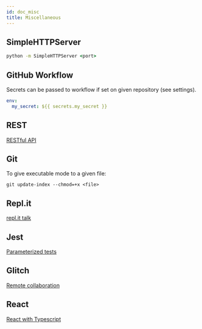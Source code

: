 ```yaml
---
id: doc_misc
title: Miscellaneous
---
```


## SimpleHTTPServer

```cmd
python -m SimpleHTTPServer <port>
```

## GitHub Workflow

Secrets can be passed to workflow 
if set on given repository (see settings). 
```yaml
env:
  my_secret: ${{ secrets.my_secret }}
```
## REST
[RESTful API](https://restfulapi.net/)

## Git
To give executable mode to a given file:
```git
git update-index --chmod=+x <file>
```
## Repl.it
[repl.it talk](https://repl.it/talk/all)

## Jest
[Parameterized tests](https://jestjs.io/docs/en/api#testeachtablename-fn-timeout)

## Glitch 
[Remote collaboration](https://glitch.com/) 

## React
[React with Typescript](https://github.com/microsoft/TypeScript-React-Starter)
